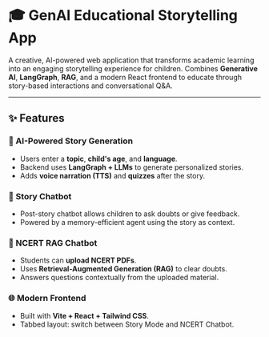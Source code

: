 # 🎓 GenAI Educational Storytelling App

A creative, AI-powered web application that transforms academic learning into an engaging storytelling experience for children. Combines **Generative AI**, **LangGraph**, **RAG**, 
and a modern React frontend to educate through story-based interactions and conversational Q&A.

---

## ✨ Features

### 🧠 AI-Powered Story Generation
- Users enter a **topic**, **child's age**, and **language**.
- Backend uses **LangGraph + LLMs** to generate personalized stories.
- Adds **voice narration (TTS)** and **quizzes** after the story.

### 🤖 Story Chatbot
- Post-story chatbot allows children to ask doubts or give feedback.
- Powered by a memory-efficient agent using the story as context.

### 📘 NCERT RAG Chatbot
- Students can **upload NCERT PDFs**.
- Uses **Retrieval-Augmented Generation (RAG)** to clear doubts.
- Answers questions contextually from the uploaded material.

### 🌐 Modern Frontend
- Built with **Vite + React + Tailwind CSS**.
- Tabbed layout: switch between Story Mode and NCERT Chatbot.


